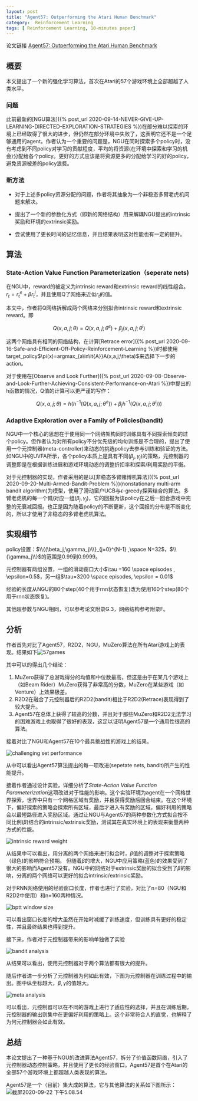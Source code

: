 ```yaml
---
layout: post
title: "Agent57: Outperforming the Atari Human Benchmark"
category:  Reinforcement Learning
tags: [ Reinforcement Learning, 10-minutes paper]
---
```

论文链接 [Agent57: Outperforming the Atari Human Benchmark](https://arxiv.org/pdf/2003.13350.pdf)
## 概要

本文提出了一个新的强化学习算法，首次在Atari的57个游戏环境上全部超越了人类水平。

### 问题
此前最新的[NGU算法]({% post_url 2020-09-14-NEVER-GIVE-UP-LEARNING-DIRECTED-EXPLORATION-STRATEGIES %})在部分难以探索的环境上已经取得了很大的进步，但仍然在部分环境中失败了，这表明它还不是一个足够通用的agent。作者认为一个重要的问题是，NGU在同时探索多个policy时，没有考虑到不同policy对学习的贡献程度，平均的将资源(在环境中探索和学习的机会)分配给各个policy。更好的方式应该是将资源更多的分配给学习的好的policy，避免资源被差的policy浪费。

### 新方法

* 对于上述多policy资源分配的问题，作者将其抽象为一个非稳态多臂老虎机问题来解决。

* 提出了一个新的参数化方式（即新的网络结构）用来解耦NGU提出的intrinsic奖励和环境的extrinsic奖励。

* 尝试使用了更长时间的记忆信息，并且结果表明这对性能也有一定的提升。

## 算法

### State-Action Value Function Parameterization（seperate nets)

在NGU中，reward的被定义为intrinsic reward和extrinsic reward的线性组合。$r_t=r_t^e+\beta r_t^i$，并且使用Q了网络来近似$r_t$的值。

本文中，作者将Q网络拆解成两个网络来分别拟合intrinsic reward和extrinsic reward。即

$$Q(x,a,j;\theta)=Q(x,a,j;\theta^e)+\beta_j(x,a,j;\theta^i)$$

这两个网络具有相同的网络结构，在计算[Retrace error]({% post_url 2020-09-16-Safe-and-Efficient-Off-Policy-Reinforcement-Learning %})时都使用target_policy$\pi(x)=argmax_{a\in\it{A}}A(x,a,j;\theta)$来选择下一步的action。

对于使用在[Observe and Look Further]({% post_url 2020-09-08-Observe-and-Look-Further-Achieving-Consistent-Performance-on-Atari %})中提出的h函数的情况，Q值的计算可以更严谨的写作：

$$Q(x,a,j;\theta) = h(h^{-1}(Q(x,a,j;\theta^e))+\beta_jh^{-1}(Q(x,a,j;\theta^i)))$$

### Adaptive Exploration over a Family of Policies(bandit)

NGU中一个核心的思想在于使用同一个网络架构同时训练具有不同探索倾向的过个policy。但作者认为对所有policy不分优先级的均匀训练是不合理的，提出了使用一个元控制器(meta-controller)来动态的挑选policy去参与训练和验证的方法。如NGU中的UVFA所示，各个policy本质上是具有不同$(\beta_j,\gamma_j)$的策略，元控制器的调整即是在根据训练进展和游戏环境动态的调整折扣率和探索/利用奖励的平衡。

对于元控制器的实现，作者采用的是以[非稳态多臂赌博机算法]({% post_url 2020-09-20-Multi-Armed-Bandit-Problem %})(nonstationary multi-arm bandit algorithm)为模型，使用了滑动窗户UCB与$\epsilon$-greedy探索结合的算法。多臂老虎机的每一个臂$j$对应一组$(\beta_j,\gamma_j)$，它的回报为该policy在之后一回合游戏中完整的无衰减回报。也正是因为随着policy的不断更新，这个回报的分布是不断变化的，所以才使用了非稳态的多臂老虎机算法。

## 实现细节

policy设置：$\\{(\beta_j,\gamma_j)\\}_{j=0}^{N-1} ,\space N=32$，$\\{\gamma_j\\}$的范围是0.99到0.9999。

元控制器有两组设置，一组的滑动窗口大小$\tau =160 \space episodes , \epsilon=0.5$，另一组$\tau=3200 \space episodes, \epsilon = 0.01$

经验的长度从NGU的80个step(40个用于rnn状态恢复)改为使用160个step(80个用于rnn状态恢复)。

其他超参数与NGU相同，可以参考论文附录G.3，网络结构参考附录F。

## 分析

作者首先对比了Agent57，R2D2，NGU，MuZero算法在所有Atari游戏上的表现。结果如下![57games](https://raw.githubusercontent.com/lanpartis/DocsPics/master/images_for_docs/%E6%88%AA%E5%B1%8F2020-09-22%20%E4%B8%8B%E5%8D%883.45.39.png)

其中可以的得出几个结论：
1. MuZero获得了总游戏得分的均值和中位数最高，但这是由于在某几个游戏上（如Beam Rider）MuZero获得了非常高的分数，MuZero在某些游戏（如Venture）上效果极差。
2. R2D2在融合了元控制器后的R2D2(bandit)相比于R2D2(Retrace)表现得到了较大提升。
3. Agent57在总体上获得了较高的分数，并且对于那些MuZero和R2D2无法学习的困难游戏上也取得了很好的表现，这足以证明Agent57是一个通用性很高的算法。

接着对比了NGU和Agent57在10个最具挑战性的游戏上的结果。

![challenging set performance](https://raw.githubusercontent.com/lanpartis/DocsPics/master/images_for_docs/%E6%88%AA%E5%B1%8F2020-09-22%20%E4%B8%8B%E5%8D%8812.13.28.png)

从中可以看出Agent57算法提出的每一项改进(sepetate nets, bandit)所产生的性能提升。

接着作者通过设计实验，详细分析了*State-Action Value Function Parameterization*这项改进对于性能的影响。这个实验环境为agent在一个网格世界探索，世界中只有一个网格区域有奖励，并且获得奖励后回合结束。在这个环境下，偏好探索的策略会探索所有区域，最后才进入有奖励的区域，偏好利用的策略会以最短路径进入奖励区域。通过让NGU与Agent57的两种参数化方式拟合按不同比例($\beta$)结合的intrinsic/extrinsic奖励，测试其在真实环境上的表现来衡量两种方式的性能。

![intrinsic reward weight](https://raw.githubusercontent.com/lanpartis/DocsPics/master/images_for_docs/%E6%88%AA%E5%B1%8F2020-09-22%20%E4%B8%8B%E5%8D%8812.25.57.png)

从结果中可以看出，用分离的两个网络来进行拟合时，$\beta$值的调整对于探索策略（绿色)的影响符合预期。
但随着$\beta$的增大，NGU中应用策略(蓝色)的效果受到了很大的影响而Agent57没有。NGU中的网络对于extrinsic奖励的拟合受到了$\beta$的影响，分离的两个网络可以更好的拟合intrinsic/extrinsic奖励。

对于RNN网络使用的经验窗口长度，作者也进行了实验，对比了n=80（NGU和R2D2中使用）和n=160两种情况。

![bptt window size](https://raw.githubusercontent.com/lanpartis/DocsPics/master/images_for_docs/%E6%88%AA%E5%B1%8F2020-09-22%20%E4%B8%8B%E5%8D%8812.26.13.png)

可以看出窗口长度的增大虽然在开始时减缓了训练速度，但训练具有更好的稳定性，并且最终结果也得到提升。

接下来，作者对于元控制器带来的影响单独做了实验

![bandit analysis](https://raw.githubusercontent.com/lanpartis/DocsPics/master/images_for_docs/%E6%88%AA%E5%B1%8F2020-09-22%20%E4%B8%8B%E5%8D%8812.28.11.png)

从结果可以看出，使用元控制器对于两个算法都有很大的提升。

随后作者进一步分析了元控制器为何如此有效，下图为元控制器在训练过程中的输出。图中纵坐标越大，$\beta,\gamma$的值越大。

![meta analysis](https://raw.githubusercontent.com/lanpartis/DocsPics/master/images_for_docs/%E6%88%AA%E5%B1%8F2020-09-22%20%E4%B8%8B%E5%8D%8812.28.25.png)

可以看出，元控制器可以在不同的游戏上进行了适应性的选择，并且在训练后期，元控制器的输出则集中在更偏好利用的策略上。这个非常符合人的直觉，也解释了为何元控制器会如此有效。

## 总结

本论文提出了一种基于NGU的改进算法Agent57，拆分了价值函数网络，引入了元控制器动态控制策略，并且使用了更长的经验窗口。Agent57是首个在Atari的全部57个游戏环境上都超越人类表现的算法。

Agent57是一个（目前）集大成的算法，它与其他算法的关系如下图所示：
![截屏2020-09-22 下午5.08.54](https://raw.githubusercontent.com/lanpartis/DocsPics/master/images_for_docs/%E6%88%AA%E5%B1%8F2020-09-22%20%E4%B8%8B%E5%8D%885.08.54.png)